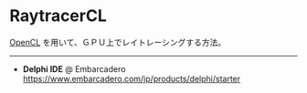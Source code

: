 # RaytracerCL

[OpenCL](https://ja.wikipedia.org/wiki/OpenCL) を用いて、ＧＰＵ上でレイトレーシングする方法。

----

* **Delphi IDE** @ Embarcadero  
https://www.embarcadero.com/jp/products/delphi/starter
